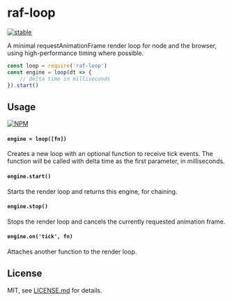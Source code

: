 # raf-loop

[![stable](http://badges.github.io/stability-badges/dist/stable.svg)](http://github.com/badges/stability-badges)

A minimal requestAnimationFrame render loop for node and the browser, using high-performance timing where possible.

```js
const loop = require('raf-loop')
const engine = loop(dt => {
    // delta time in milliseconds 
}).start()
```

## Usage

[![NPM](https://nodei.co/npm/raf-loop.png)](https://nodei.co/npm/raf-loop/)

#### `engine = loop([fn])`

Creates a new loop with an optional function to receive tick events. The function will be called with delta time as the first parameter, in milliseconds.

#### `engine.start()`

Starts the render loop and returns this engine, for chaining.

#### `engine.stop()`

Stops the render loop and cancels the currently requested animation frame.

#### `engine.on('tick', fn)`

Attaches another function to the render loop.

## License

MIT, see [LICENSE.md](http://github.com/mattdesl/raf-loop/blob/master/LICENSE.md) for details.
